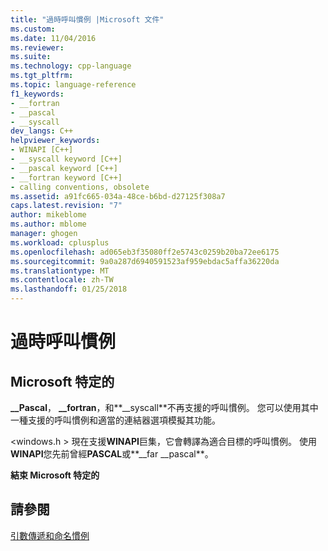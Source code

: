 ```yaml
---
title: "過時呼叫慣例 |Microsoft 文件"
ms.custom: 
ms.date: 11/04/2016
ms.reviewer: 
ms.suite: 
ms.technology: cpp-language
ms.tgt_pltfrm: 
ms.topic: language-reference
f1_keywords:
- __fortran
- __pascal
- __syscall
dev_langs: C++
helpviewer_keywords:
- WINAPI [C++]
- __syscall keyword [C++]
- __pascal keyword [C++]
- __fortran keyword [C++]
- calling conventions, obsolete
ms.assetid: a91fc665-034a-48ce-b6bd-d27125f308a7
caps.latest.revision: "7"
author: mikeblome
ms.author: mblome
manager: ghogen
ms.workload: cplusplus
ms.openlocfilehash: ad065eb3f35080ff2e5743c0259b20ba72ee6175
ms.sourcegitcommit: 9a0a287d6940591523af959ebdac5affa36220da
ms.translationtype: MT
ms.contentlocale: zh-TW
ms.lasthandoff: 01/25/2018
---
```

# <a name="obsolete-calling-conventions"></a>過時呼叫慣例
## <a name="microsoft-specific"></a>Microsoft 特定的  
 **__Pascal**， **__fortran**，和**__syscall**不再支援的呼叫慣例。 您可以使用其中一種支援的呼叫慣例和適當的連結器選項模擬其功能。  
  
 \<windows.h > 現在支援**WINAPI**巨集，它會轉譯為適合目標的呼叫慣例。 使用**WINAPI**您先前曾經**PASCAL**或**__far \__pascal**。  
  
**結束 Microsoft 特定的**  
  
## <a name="see-also"></a>請參閱  
 [引數傳遞和命名慣例](../cpp/argument-passing-and-naming-conventions.md)